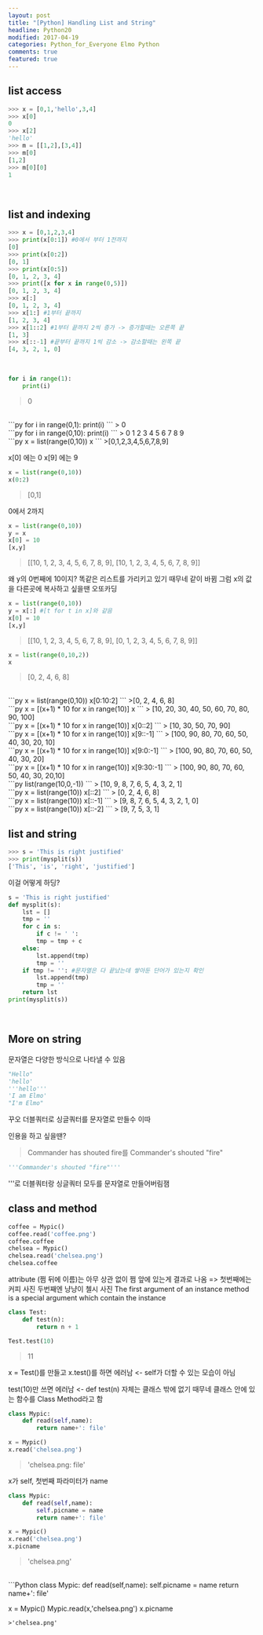 ```yaml
---
layout: post
title: "[Python] Handling List and String"
headline: Python20
modified: 2017-04-19
categories: Python_for_Everyone Elmo Python
comments: true
featured: true
---
```


## list access

```py
>>> x = [0,1,'hello',3,4]
>>> x[0]
0
>>> x[2]
'hello'
>>> m = [[1,2],[3,4]]
>>> m[0]
[1,2]
>>> m[0][0]
1
```
<br>

## list and indexing

```py
>>> x = [0,1,2,3,4]
>>> print(x[0:1]) #0에서 부터 1전까지
[0]
>>> print(x[0:2])
[0, 1]
>>> print(x[0:5])
[0, 1, 2, 3, 4]
>>> print([x for x in range(0,5)])
[0, 1, 2, 3, 4]
>>> x[:]
[0, 1, 2, 3, 4]
>>> x[1:] #1부터 끝까지
[1, 2, 3, 4]
>>> x[1::2] #1부터 끝까지 2씩 증가 -> 증가할때는 오른쪽 끝
[1, 3]
>>> x[::-1] #끝부터 끝까지 1씩 감소 -> 감소할때는 왼쪽 끝
[4, 3, 2, 1, 0]
```
<br>

```py
for i in range(1):
    print(i)
```
> 0

<br>
```py
for i in range(0,1):
    print(i)
```
> 0

<br>
```py
for i in range(0,10):
    print(i)
```
> 0
1
2
3
4
5
6
7
8
9

<br>
```py
x = list(range(0,10))
x
```
>[0,1,2,3,4,5,6,7,8,9]

x[0] 에는 0
x[9] 에는 9
<br>

```py
x = list(range(0,10))
x(0:2)
```
>[0,1]

0에서 2까지
<br>

```py
x = list(range(0,10))
y = x
x[0] = 10
[x,y]
```
>\[[10, 1, 2, 3, 4, 5, 6, 7, 8, 9], [10, 1, 2, 3, 4, 5, 6, 7, 8, 9]]

왜 y의 0번째에 10이지?
똑같은 리스트를 가리키고 있기 때무네 같이 바뀜
그럼 x의 값을 다른곳에 복사하고 싶을땐 오또카딩
<br>

```py
x = list(range(0,10))
y = x[:] #[t for t in x]와 같음
x[0] = 10
[x,y]
```
>\[[10, 1, 2, 3, 4, 5, 6, 7, 8, 9], [0, 1, 2, 3, 4, 5, 6, 7, 8, 9]]

```py
x = list(range(0,10,2))
x
```
>[0, 2, 4, 6, 8]

<br>
```py
x = list(range(0,10))
x[0:10:2]
```
>[0, 2, 4, 6, 8]

<br>
```py
x = [(x+1) * 10 for x in range(10)]
x
```
> [10, 20, 30, 40, 50, 60, 70, 80, 90, 100]

<br>
```py
x = [(x+1) * 10 for x in range(10)]
x[0::2]
```
> [10, 30, 50, 70, 90]

<br>
```py
x = [(x+1) * 10 for x in range(10)]
x[9::-1]
```
> [100, 90, 80, 70, 60, 50, 40, 30, 20, 10]

<br>
```py
x = [(x+1) * 10 for x in range(10)]
x[9:0:-1]
```
> [100, 90, 80, 70, 60, 50, 40, 30, 20]

<br>
```py
x = [(x+1) * 10 for x in range(10)]
x[9:30:-1]
```
> [100, 90, 80, 70, 60, 50, 40, 30, 20,10]

<br>
```py
list(range(10,0,-1))
```
> [10, 9, 8, 7, 6, 5, 4, 3, 2, 1]

<br>
```py
x = list(range(10))
x[::2]
```
> [0, 2, 4, 6, 8]

<br>
```py
x = list(range(10))
x[::-1]
```
> [9, 8, 7, 6, 5, 4, 3, 2, 1, 0]

<br>
```py
x = list(range(10))
x[::-2]
```
> [9, 7, 5, 3, 1]

<br>

## list and string

```py
>>> s = 'This is right justified'
>>> print(mysplit(s))
['This', 'is', 'right', 'justified']
```

이걸 어떻게 하딩?

```py
s = 'This is right justified'
def mysplit(s):
    lst = []
    tmp = ''
    for c in s:
        if c != ' ':
        tmp = tmp + c
    else:
        lst.append(tmp)
        tmp = ''
    if tmp != '': #문자열은 다 끝났는데 쌓아둔 단어가 있는지 확인
        lst.append(tmp)
        tmp = ''
    return lst
print(mysplit(s))
```
<br>

## More on string

문자열은 다양한 방식으로 나타낼 수 있음
```py
"Hello"
'hello'
'''hello'''
'I am Elmo'
"I'm Elmo"
```
꾸오 더블쿼터로 싱글쿼터를 문자열로 만들수 이따

인용을 하고 싶을땐?
> Commander has shouted fire를 Commander's shouted "fire"

```py
'''Commander's shouted "fire"'''
```
'''로 더블쿼터랑 싱글쿼터 모두를 문자열로 만들어버림잼
<br>

## class and method

```py
coffee = Mypic()
coffee.read('coffee.png')
coffee.coffee
chelsea = Mypic()
chelsea.read('chelsea.png')
chelsea.coffee
```
attribute (쩜 뒤에 이름)는 아무 상관 없이 쩜 앞에 있는게 결과로 나옴
=> 첫번째에는 커피 사진 두번째엔 냥냥이 첼시 사진
The first argument of an instance method is a special argument which contain the instance
<br>

```py
class Test:
    def test(n):
        return n + 1

Test.test(10)
```
>11

x = Test()를 만들고
x.test()를 하면 에러남 <- self가 더할 수 있는 모습이 아님

test(10)만 쓰면 에러남 <- def test(n) 자체는 클래스 밖에 없기 때무네
클래스 안에 있는 함수를 Class Method라고 함
<br>

```py
class Mypic:
    def read(self,name):
        return name+': file'

x = Mypic()
x.read('chelsea.png')
```
>'chelsea.png: file'

x가 self, 첫번째 파라미터가 name
<br>

```py
class Mypic:
    def read(self,name):
        self.picname = name
        return name+': file'

x = Mypic()
x.read('chelsea.png')
x.picname
```
>'chelsea.png'

<br>
```Python
class Mypic:
    def read(self,name):
        self.picname = name
        return name+': file'

x = Mypic()
Mypic.read(x,'chelsea.png')
x.picname
```
>'chelsea.png'
